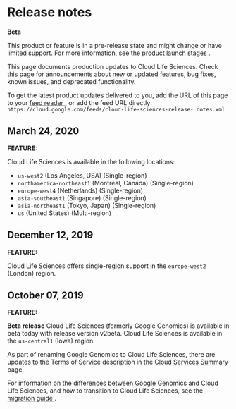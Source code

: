 #  Release notes

**Beta**

This product or feature is in a pre-release state and might change or have
limited support. For more information, see the [ product launch stages
](/products#product-launch-stages) .

This page documents production updates to Cloud Life Sciences. Check this page
for announcements about new or updated features, bug fixes, known issues, and
deprecated functionality.

To get the latest product updates delivered to you, add the URL of this page
to your [ feed reader
](https://wikipedia.org/wiki/Comparison_of_feed_aggregators) , or add the feed
URL directly: ` https://cloud.google.com/feeds/cloud-life-sciences-release-
notes.xml `

##  March 24, 2020

**FEATURE:**

Cloud Life Sciences is available in the following locations:

  * ` us-west2 ` (Los Angeles, USA) (Single-region) 
  * ` northamerica-northeast1 ` (Montréal, Canada) (Single-region) 
  * ` europe-west4 ` (Netherlands) (Single-region) 
  * ` asia-southeast1 ` (Singapore) (Single-region) 
  * ` asia-northeast1 ` (Tokyo, Japan) (Single-region) 
  * ` us ` (United States) (Multi-region) 

##  December 12, 2019

**FEATURE:**

Cloud Life Sciences offers single-region support in the ` europe-west2 `
(London) region.

##  October 07, 2019

**FEATURE:**

**Beta release** Cloud Life Sciences (formerly Google Genomics) is available
in beta today with release version v2beta. Cloud Life Sciences is available in
the ` us-central1 ` (Iowa) region.

As part of renaming Google Genomics to Cloud Life Sciences, there are updates
to the Terms of Service description in the [ Cloud Services Summary
](https://cloud.google.com/terms/services) page.

For information on the differences between Google Genomics and Cloud Life
Sciences, and how to transition to Cloud Life Sciences, see the [ migration
guide ](https://cloud.google.com/life-sciences/docs/how-tos/migration) .

